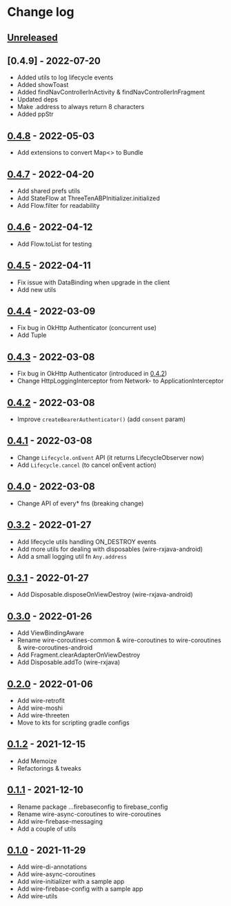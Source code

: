 # Change log

## [Unreleased]

## [0.4.9] - 2022-07-20

- Added utils to log lifecycle events
- Added showToast
- Added findNavControllerInActivity & findNavControllerInFragment
- Updated deps
- Make .address to always return 8 characters 
- Added ppStr

## [0.4.8] - 2022-05-03

- Add extensions to convert Map<> to Bundle

## [0.4.7] - 2022-04-20

- Add shared prefs utils
- Add StateFlow at ThreeTenABPInitializer.initialized
- Add Flow.filter for readability

## [0.4.6] - 2022-04-12

- Add Flow.toList for testing

## [0.4.5] - 2022-04-11

- Fix issue with DataBinding when upgrade in the client
- Add new utils

## [0.4.4] - 2022-03-09

- Fix bug in OkHttp Authenticator (concurrent use)
- Add Tuple

## [0.4.3] - 2022-03-08

- Fix bug in OkHttp Authenticator (introduced in [0.4.2])
- Change HttpLoggingInterceptor from Network- to ApplicationInterceptor

## [0.4.2] - 2022-03-08

- Improve `createBearerAuthenticator()` (add `consent` param)

## [0.4.1] - 2022-03-08

- Change `Lifecycle.onEvent` API (it returns LifecycleObserver now)
- Add `Lifecycle.cancel` (to cancel onEvent action)

## [0.4.0] - 2022-03-08

- Change API of every* fns (breaking change)

## [0.3.2] - 2022-01-27

- Add lifecycle utils handling ON_DESTROY events
- Add more utils for dealing with disposables (wire-rxjava-android)
- Add a small logging util fn `Any.address`

## [0.3.1] - 2022-01-27

- Add Disposable.disposeOnViewDestroy (wire-rxjava-android)

## [0.3.0] - 2022-01-26

- Add ViewBindingAware
- Rename wire-coroutines-common & wire-coroutines to wire-coroutines & wire-coroutines-android
- Add Fragment.clearAdapterOnViewDestroy
- Add Disposable.addTo (wire-rxjava)

## [0.2.0] - 2022-01-06

- Add wire-retrofit
- Add wire-moshi
- Add wire-threeten
- Move to kts for scripting gradle configs

## [0.1.2] - 2021-12-15

- Add Memoize
- Refactorings & tweaks

## [0.1.1] - 2021-12-10

- Rename package ...firebaseconfig to firebase_config
- Rename wire-async-coroutines to wire-coroutines
- Add wire-firebase-messaging
- Add a couple of utils

## [0.1.0] - 2021-11-29

- Add wire-di-annotations
- Add wire-async-coroutines
- Add wire-initializer with a sample app
- Add wire-firebase-config with a sample app
- Add wire-utils


[Unreleased]: https://github.com/twobuffers/wire/compare/0.4.8...HEAD
[0.4.8]: https://github.com/twobuffers/wire/releases/tag/0.4.8
[0.4.7]: https://github.com/twobuffers/wire/releases/tag/0.4.7
[0.4.6]: https://github.com/twobuffers/wire/releases/tag/0.4.6
[0.4.5]: https://github.com/twobuffers/wire/releases/tag/0.4.5
[0.4.4]: https://github.com/twobuffers/wire/releases/tag/0.4.4
[0.4.3]: https://github.com/twobuffers/wire/releases/tag/0.4.3
[0.4.2]: https://github.com/twobuffers/wire/releases/tag/0.4.2
[0.4.1]: https://github.com/twobuffers/wire/releases/tag/0.4.1
[0.4.0]: https://github.com/twobuffers/wire/releases/tag/0.4.0
[0.3.2]: https://github.com/twobuffers/wire/releases/tag/0.3.2
[0.3.1]: https://github.com/twobuffers/wire/releases/tag/0.3.1
[0.3.0]: https://github.com/twobuffers/wire/releases/tag/0.3.0
[0.2.0]: https://github.com/twobuffers/wire/releases/tag/0.2.0
[0.1.2]: https://github.com/twobuffers/wire/releases/tag/0.1.2
[0.1.1]: https://github.com/twobuffers/wire/releases/tag/0.1.1
[0.1.0]: https://github.com/twobuffers/wire/releases/tag/0.1.0
